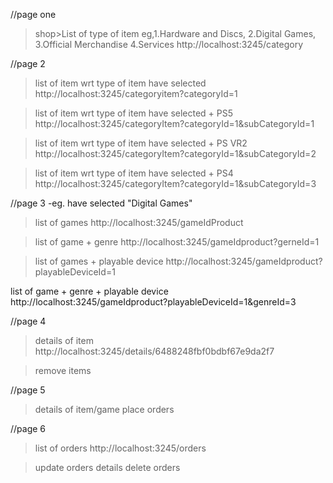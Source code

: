 
//page one
>shop>List of type of item eg,1.Hardware and Discs,
                              2.Digital Games,
                              3.Official Merchandise
                              4.Services
http://localhost:3245/category

//page 2
>list of item wrt type of item have selected
http://localhost:3245/categoryitem?categoryId=1

>list of item wrt type of item have selected + PS5
http://localhost:3245/categoryItem?categoryId=1&subCategoryId=1

>list of item wrt type of item have selected + PS VR2
http://localhost:3245/categoryItem?categoryId=1&subCategoryId=2

>list of item wrt type of item have selected + PS4
http://localhost:3245/categoryItem?categoryId=1&subCategoryId=3

//page 3 -eg. have selected "Digital Games"
>list of games
http://localhost:3245/gameIdProduct

>list of game + genre
http://localhost:3245/gameIdproduct?gerneId=1

>list of games + playable device
http://localhost:3245/gameIdproduct?playableDeviceId=1

list of game + genre + playable device
http://localhost:3245/gameIdproduct?playableDeviceId=1&genreId=3

//page 4
>details of item
http://localhost:3245/details/6488248fbf0bdbf67e9da2f7

>remove items

//page 5
>details of item/game
>place orders

//page 6
>list of orders 
http://localhost:3245/orders

>update orders details
>delete orders